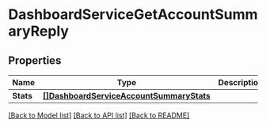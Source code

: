 # DashboardServiceGetAccountSummaryReply

## Properties

Name | Type | Description | Notes
------------ | ------------- | ------------- | -------------
**Stats** | [**[]DashboardServiceAccountSummaryStats**](dashboard_serviceAccountSummaryStats.md) |  | [optional] 

[[Back to Model list]](../README.md#documentation-for-models) [[Back to API list]](../README.md#documentation-for-api-endpoints) [[Back to README]](../README.md)


